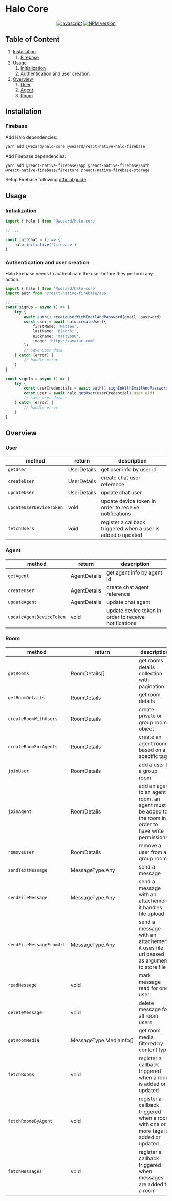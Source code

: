 # Halo Core

<div align="center">

[![javascript][standard-wezard-badge]][standard-wezard]
[![NPM version][npmjs-badge]][npmjs-com]

</div>

## Table of Content
1. [Installation](#installation)
    1. [Firebase](#firebase)
2. [Usage](#usage)
    1. [Initialization](#initialization)
    2. [Authentication and user creation](#authentication-and-user-creation)
3. [Overview](#overview)
    1. [User](#user)
    2. [Agent](#agent)
    3. [Room](#room)

## Installation

### Firebase

Add Halo dependencies:
```
yarn add @wezard/halo-core @wezard/react-native-halo-firebase
```

Add Firebase dependencies:
```
yarn add @react-native-firebase/app @react-native-firebase/auth @react-native-firebase/firestore @react-native-firebase/storage
```

Setup Firebase following [official guide](https://rnfirebase.io/).

## Usage

### Initialization


```typescript
import { halo } from '@wezard/halo-core'

// ...

const initChat = () => {
    halo.initialize('firebase')
}
```

### Authentication and user creation

Halo Firebase needs to authenticate the user before they perform any action.

```typescript
import { halo } from '@wezard/halo-core'
import auth from '@react-native-firebase/app'

// ...
const signUp = async () => {
    try {
        await auth().createUserWithEmailAndPassword(email, password)
        const user = await halo.createUser({
            firstName: 'Matteo',
            lastName: 'Bianchi',
            nickname: 'mattyb98',
            image: 'https://avatar.com'
        })
        // save user data
    } catch (error) {
        // handle error
    }
}

const signIn = async () => {
    try {
        const userCredentials = await auth().signInWithEmailAndPassword(email, password)
        const user = await halo.getUser(userCredentials.user.uid)
        // save user data
    } catch (error) {
        // handle error
    }
}

```


## Overview

### User 

method | return | description
---|---|---
`getUser` | UserDetails | get user info by user id
`createUser` | UserDetails | create chat user reference
`updateUser` | UserDetails | update chat user
`updateUserDeviceToken` | void | update device token in order to receive notifications
`fetchUsers` | void | register a callback triggered when a user is added o updated

### Agent 

method | return | description
---|---|---
`getAgent` | AgentDetails | get agent info by agent id
`createUser` | AgentDetails | create chat agent reference
`updateAgent` | AgentDetails | update chat agent
`updateAgentDeviceToken` | void | update device token in order to receive notifications

### Room 

method | return | description
---|---|---
`getRooms` | RoomDetails[] | get rooms details collection with pagination
`getRoomDetails` | RoomDetails | get room details
`createRoomWithUsers` | RoomDetails | create private or group room object
`createRoomForAgents` | RoomDetails | create an agent room based on a specific tag 
`joinUser` | RoomDetails | add a user to a group room
`joinAgent` | RoomDetails | add an agent to an agent room, an agent must be added to the room in order to have write permissions
`removeUser` | RoomDetails | remove a user from a group room
`sendTextMessage` | MessageType.Any | send a message
`sendFileMessage` | MessageType.Any | send a message with an attachement, it handles file upload
`sendFileMessageFromUrl` | MessageType.Any | send a message with an attachement, it uses file url passed as argument to store file
`readMessage` | void | mark message read for one user
`deleteMessage` | void | delete message for all room users
`getRoomMedia` | MessageType.MediaInfo[] | get room media filtered by content type
`fetchRooms` | void | register a callback triggered when a room is added or updated
`fetchRoomsByAgent` | void | register a callback triggered when a room with one or more tags is added or updated
`fetchMessages` | void | register a callback triggered when messages are added to a room


[npmjs-badge]: https://img.shields.io/npm/v/@wezard/halo-core.svg?logo=npm
[npmjs-com]: https://www.npmjs.com/package/@wezard/halo-core
[standard-wezard-badge]: https://img.shields.io/badge/sdk-wezard-F26D50.svg
[standard-wezard]: https://github.com/wezard-it/halo-core
